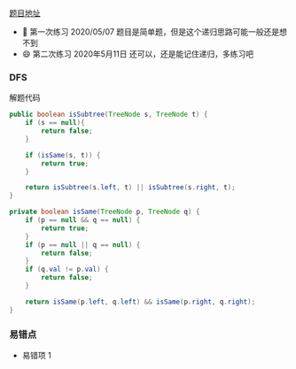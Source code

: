 [题目地址](https://leetcode-cn.com/problems/subtree-of-another-tree/)



- :slightly_smiling_face: 第一次练习 2020/05/07 题目是简单题，但是这个递归思路可能一般还是想不到
- :smile: 第二次练习 2020年5月11日 还可以，还是能记住递归，多练习吧



### DFS

解题代码

```java
public boolean isSubtree(TreeNode s, TreeNode t) {
    if (s == null){
        return false;
    }

    if (isSame(s, t)) {
        return true;
    }

    return isSubtree(s.left, t) || isSubtree(s.right, t);
}

private boolean isSame(TreeNode p, TreeNode q) {
    if (p == null && q == null) {
        return true;
    }
    if (p == null || q == null) {
        return false;
    }
    if (q.val != p.val) {
        return false;
    }

    return isSame(p.left, q.left) && isSame(p.right, q.right);
}

```



### 易错点

- 易错项 1 
